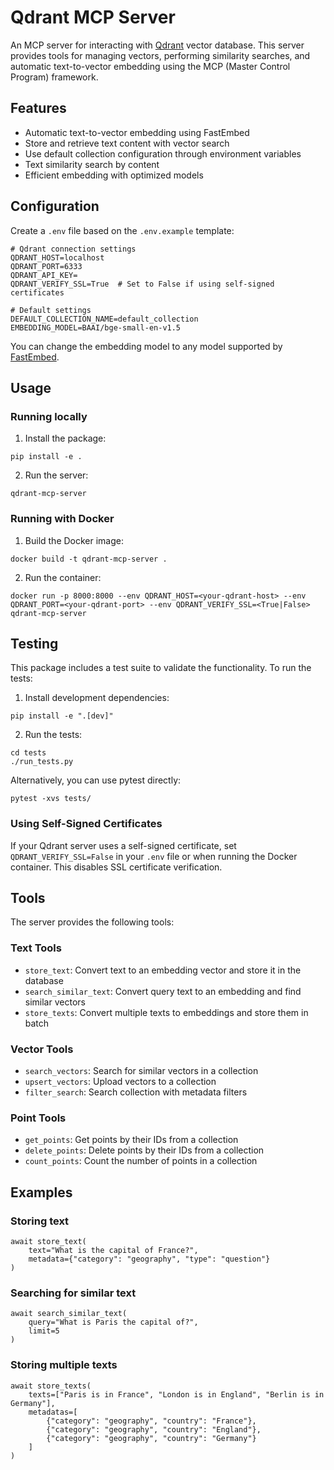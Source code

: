 # Qdrant MCP Server

An MCP server for interacting with [Qdrant](https://qdrant.tech/) vector database. This server provides tools for managing vectors, performing similarity searches, and automatic text-to-vector embedding using the MCP (Master Control Program) framework.

## Features

- Automatic text-to-vector embedding using FastEmbed
- Store and retrieve text content with vector search
- Use default collection configuration through environment variables
- Text similarity search by content
- Efficient embedding with optimized models

## Configuration

Create a `.env` file based on the `.env.example` template:

```
# Qdrant connection settings
QDRANT_HOST=localhost
QDRANT_PORT=6333
QDRANT_API_KEY=
QDRANT_VERIFY_SSL=True  # Set to False if using self-signed certificates

# Default settings
DEFAULT_COLLECTION_NAME=default_collection
EMBEDDING_MODEL=BAAI/bge-small-en-v1.5
```

You can change the embedding model to any model supported by [FastEmbed](https://github.com/qdrant/fastembed).

## Usage

### Running locally

1. Install the package:
```
pip install -e .
```

2. Run the server:
```
qdrant-mcp-server
```

### Running with Docker

1. Build the Docker image:
```
docker build -t qdrant-mcp-server .
```

2. Run the container:
```
docker run -p 8000:8000 --env QDRANT_HOST=<your-qdrant-host> --env QDRANT_PORT=<your-qdrant-port> --env QDRANT_VERIFY_SSL=<True|False> qdrant-mcp-server
```

## Testing

This package includes a test suite to validate the functionality. To run the tests:

1. Install development dependencies:
```
pip install -e ".[dev]"
```

2. Run the tests:
```
cd tests
./run_tests.py
```

Alternatively, you can use pytest directly:
```
pytest -xvs tests/
```

### Using Self-Signed Certificates

If your Qdrant server uses a self-signed certificate, set `QDRANT_VERIFY_SSL=False` in your `.env` file or when running the Docker container. This disables SSL certificate verification.

## Tools

The server provides the following tools:

### Text Tools
- `store_text`: Convert text to an embedding vector and store it in the database
- `search_similar_text`: Convert query text to an embedding and find similar vectors
- `store_texts`: Convert multiple texts to embeddings and store them in batch

### Vector Tools
- `search_vectors`: Search for similar vectors in a collection
- `upsert_vectors`: Upload vectors to a collection
- `filter_search`: Search collection with metadata filters

### Point Tools
- `get_points`: Get points by their IDs from a collection
- `delete_points`: Delete points by their IDs from a collection
- `count_points`: Count the number of points in a collection

## Examples

### Storing text
```
await store_text(
    text="What is the capital of France?", 
    metadata={"category": "geography", "type": "question"}
)
```

### Searching for similar text
```
await search_similar_text(
    query="What is Paris the capital of?",
    limit=5
)
```

### Storing multiple texts
```
await store_texts(
    texts=["Paris is in France", "London is in England", "Berlin is in Germany"],
    metadatas=[
        {"category": "geography", "country": "France"},
        {"category": "geography", "country": "England"},
        {"category": "geography", "country": "Germany"}
    ]
) 